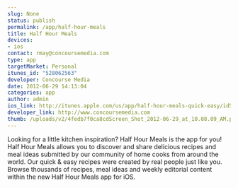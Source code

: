 ```yaml
--- 
slug: None
status: publish
permalink: /app/half-hour-meals
title: Half Hour Meals
devices: 
- ios
contact: rmay@concoursemedia.com
type: app
targetMarket: Personal
itunes_id: "528062563"
developer: Concourse Media
date: 2012-06-29 14:13:04
categories: app
author: admin
ios_link: http://itunes.apple.com/us/app/half-hour-meals-quick-easy/id528062563?mt=8
developer_link: http://www.concoursemedia.com
thumb: /uploads/v2/4fedb7f0ca8cdScreen_Shot_2012-06-29_at_10.08.09_AM.png
---
```



Looking for a little kitchen inspiration? Half Hour Meals is the app for you! Half Hour Meals allows you to discover and share delicious recipes and meal ideas submitted by our community of home cooks from around the world. Our quick & easy recipes were created by real people just like you. Browse thousands of recipes, meal ideas and weekly editorial content within the new Half Hour Meals app for iOS.  


